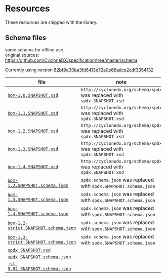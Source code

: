 # Resources

These resources are shipped with the library.

## Schema files

some schema for offline use.  
original sources: https://github.com/CycloneDX/specification/tree/master/schema

Currently using version
[82bf9e30ba3fd6413e72a0e66adce2cdf3354f32](https://github.com/CycloneDX/specification/tree/82bf9e30ba3fd6413e72a0e66adce2cdf3354f32)

| file                                                                         | note |
| ---  | --- |
| [`bom-1.0.SNAPSHOT.xsd`](bom-1.0.SNAPSHOT.xsd)                               | `http://cyclonedx.org/schema/spdx` was replaced with `spdx.SNAPSHOT.xsd` |
| [`bom-1.1.SNAPSHOT.xsd`](bom-1.1.SNAPSHOT.xsd)                               | `http://cyclonedx.org/schema/spdx` was replaced with `spdx.SNAPSHOT.xsd` |
| [`bom-1.2.SNAPSHOT.xsd`](bom-1.2.SNAPSHOT.xsd)                               | `http://cyclonedx.org/schema/spdx` was replaced with `spdx.SNAPSHOT.xsd` |
| [`bom-1.3.SNAPSHOT.xsd`](bom-1.3.SNAPSHOT.xsd)                               | `http://cyclonedx.org/schema/spdx` was replaced with `spdx.SNAPSHOT.xsd` |
| [`bom-1.4.SNAPSHOT.xsd`](bom-1.4.SNAPSHOT.xsd)                               | `http://cyclonedx.org/schema/spdx` was replaced with `spdx.SNAPSHOT.xsd` |
| [`bom-1.2.SNAPSHOT.schema.json`](bom-1.2.SNAPSHOT.schema.json)               | `spdx.schema.json` was replaced with `spdx.SNAPSHOT.schema.json` |
| [`bom-1.3.SNAPSHOT.schema.json`](bom-1.3.SNAPSHOT.schema.json)               | `spdx.schema.json` was replaced with `spdx.SNAPSHOT.schema.json` |
| [`bom-1.4.SNAPSHOT.schema.json`](bom-1.4.SNAPSHOT.schema.json)               | `spdx.schema.json` was replaced with `spdx.SNAPSHOT.schema.json` |
| [`bom-1.2-strict.SNAPSHOT.schema.json`](bom-1.2-strict.SNAPSHOT.schema.json) | `spdx.schema.json` was replaced with `spdx.SNAPSHOT.schema.json` |
| [`bom-1.3-strict.SNAPSHOT.schema.json`](bom-1.3-strict.SNAPSHOT.schema.json) | `spdx.schema.json` was replaced with `spdx.SNAPSHOT.schema.json` |
| [`spdx.SNAPSHOT.xsd`](spdx.SNAPSHOT.xsd)                                     | |
| [`spdx.SNAPSHOT.schema.json`](spdx.SNAPSHOT.schema.json)                     | |
| [`jsf-0.82.SNAPSHOT.schema.json`](jsf-0.82.SNAPSHOT.schema.json) | |
